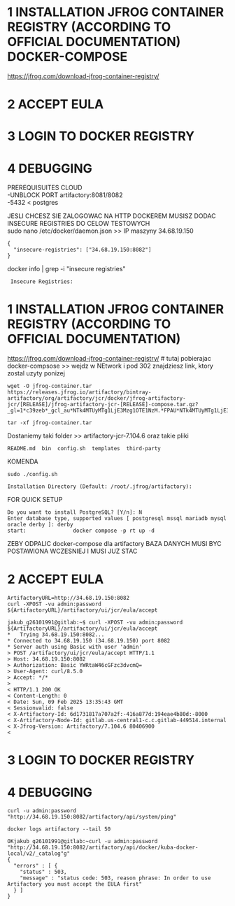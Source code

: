  
# 1 INSTALLATION JFROG CONTAINER REGISTRY (ACCORDING TO OFFICIAL DOCUMENTATION)  DOCKER-COMPOSE  
https://jfrog.com/download-jfrog-container-registry/  
# 2 ACCEPT EULA  
# 3 LOGIN TO DOCKER REGISTRY  
# 4 DEBUGGING    


PREREQUISUITES CLOUD  
-UNBLOCK PORT artifactory:8081/8082  
-5432 < postgres  

JESLI CHCESZ SIE ZALOGOWAC NA HTTP DOCKEREM MUSISZ DODAC INSECURE REGISTRIES DO CELOW TESTOWYCH  
sudo nano /etc/docker/daemon.json  >> IP maszyny 34.68.19.150  
```
{
  "insecure-registries": ["34.68.19.150:8082"]
}
```
docker info | grep -i "insecure registries"  
```
 Insecure Registries:
```

# 1 INSTALLATION JFROG CONTAINER REGISTRY (ACCORDING TO OFFICIAL DOCUMENTATION) 
https://jfrog.com/download-jfrog-container-registry/ # tutaj pobierajac docker-compsose >> wejdz w NEtwork i pod 302 znajdziesz link, ktory zostal uzyty ponizej  
```
wget -O jfrog-container.tar https://releases.jfrog.io/artifactory/bintray-artifactory/org/artifactory/jcr/docker/jfrog-artifactory-jcr/[RELEASE]/jfrog-artifactory-jcr-[RELEASE]-compose.tar.gz?_gl=1*c39zeb*_gcl_au*NTk4MTUyMTg1LjE3Mzg1OTE1NzM.*FPAU*NTk4MTUyMTg1LjE3Mzg1OTE1NzM.*_ga*MTE3MzcwMzk4Mi4xNzM4NTg0NDYw*_ga_SQ1NR9VTFJ*MTczOTEwMTM4My45LjEuMTczOTEwMTQ5MC4wLjAuMTY1NzIwOTUwMQ..*_fplc*ZlRLMEh1a2ZzYSUyQkJSc1psbmdqdTdWcUhpRmolMkJDQ0xyd0hkZGNzWjEyRXl1cm1ScHlXS0paYlI2aGFSUlZSNGtGOXpUMGlRZzJWQWVIUncyMDJQQWRocnRacXlIJTJGT3hJa0ZmNXNjcU9NYjIlMkJUMjVYb0ZmdWtONXlTcHBJdkElM0QlM0Q.
```
```
tar -xf jfrog-container.tar
```

Dostaniemy taki folder >> artifactory-jcr-7.104.6  oraz takie pliki  
```
README.md  bin  config.sh  templates  third-party
```

KOMENDA
```
sudo ./config.sh
```
```
Installation Directory (Default: /root/.jfrog/artifactory): 
```

FOR QUICK SETUP
```
Do you want to install PostgreSQL? [Y/n]: N
Enter database type, supported values [ postgresql mssql mariadb mysql oracle derby ]: derby
start:               docker compose -p rt up -d
```


ZEBY ODPALIC docker-compose dla artifactory BAZA DANYCH MUSI BYC POSTAWIONA WCZESNIEJ I MUSI JUZ STAC

# 2 ACCEPT EULA 
```
ArtifactoryURL=http://34.68.19.150:8082
curl -XPOST -vu admin:password ${ArtifactoryURL}/artifactory/ui/jcr/eula/accept

jakub_g26101991@gitlab:~$ curl -XPOST -vu admin:password ${ArtifactoryURL}/artifactory/ui/jcr/eula/accept
*   Trying 34.68.19.150:8082...
* Connected to 34.68.19.150 (34.68.19.150) port 8082
* Server auth using Basic with user 'admin'
> POST /artifactory/ui/jcr/eula/accept HTTP/1.1
> Host: 34.68.19.150:8082
> Authorization: Basic YWRtaW46cGFzc3dvcmQ=
> User-Agent: curl/8.5.0
> Accept: */*
> 
< HTTP/1.1 200 OK
< Content-Length: 0
< Date: Sun, 09 Feb 2025 13:35:43 GMT
< Sessionvalid: false
< X-Artifactory-Id: 6d1731817a707a2f:-416a877d:194eae4b80d:-8000
< X-Artifactory-Node-Id: gitlab.us-central1-c.c.gitlab-449514.internal
< X-Jfrog-Version: Artifactory/7.104.6 80406900
< 
```
# 3 LOGIN TO DOCKER REGISTRY 

# 4 DEBUGGING    
```
curl -u admin:password "http://34.68.19.150:8082/artifactory/api/system/ping"
```
```
docker logs artifactory --tail 50
```
```
OKjakub_g26101991@gitlab:~curl -u admin:password "http://34.68.19.150:8082/artifactory/api/docker/kuba-docker-local/v2/_catalog"g"
{
  "errors" : [ {
    "status" : 503,
    "message" : "status code: 503, reason phrase: In order to use Artifactory you must accept the EULA first"
  } ]
}
```
